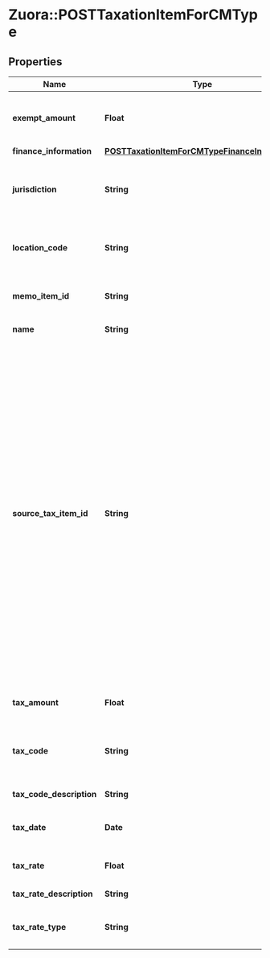 # Zuora::POSTTaxationItemForCMType

## Properties
Name | Type | Description | Notes
------------ | ------------- | ------------- | -------------
**exempt_amount** | **Float** | The amount of taxes or VAT for which the customer has an exemption.  | [optional] 
**finance_information** | [**POSTTaxationItemForCMTypeFinanceInformation**](POSTTaxationItemForCMTypeFinanceInformation.md) |  | [optional] 
**jurisdiction** | **String** | The jurisdiction that applies the tax or VAT. This value is typically a state, province, county, or city.  | 
**location_code** | **String** | The identifier for the location based on the value of the &#x60;taxCode&#x60; field.  | [optional] 
**memo_item_id** | **String** | The ID of the credit memo that the taxation item is created for.  | [optional] 
**name** | **String** | The name of the taxation item.  | 
**source_tax_item_id** | **String** | The ID of the taxation item of the invoice, which the credit memo is created from.   If you want to use this REST API to create taxation items for a credit memo created from an invoice, the taxation items of the invoice must be created or imported through the SOAP API call.  **Note:**    - This field is only used if the credit memo is created from an invoice.    - If you do not contain this field in the request body, Zuora will automatically set a value for the &#x60;sourceTaxItemId&#x60; field based on the tax location code, tax jurisdiction, and tax rate.  | [optional] 
**tax_amount** | **Float** | The amount of the tax applied to the credit memo.  | 
**tax_code** | **String** | The tax code identifies which tax rules and tax rates to apply to a specific credit memo.  | [optional] 
**tax_code_description** | **String** | The description of the tax code.  | [optional] 
**tax_date** | **Date** | The date when the tax is applied to the credit memo.  | [optional] 
**tax_rate** | **Float** | The tax rate applied to the credit memo.  | 
**tax_rate_description** | **String** | The description of the tax rate.  | [optional] 
**tax_rate_type** | **String** | The type of the tax rate applied to the credit memo.  | 


